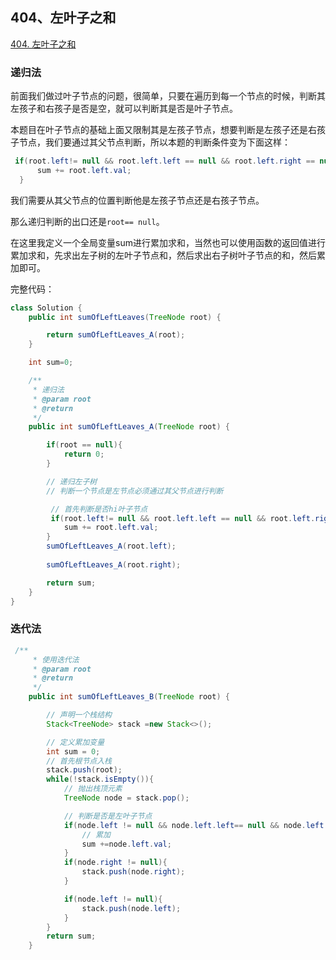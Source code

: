 ## 404、左叶子之和

[404. 左叶子之和](https://leetcode-cn.com/problems/sum-of-left-leaves/)

### 递归法

前面我们做过叶子节点的问题，很简单，只要在遍历到每一个节点的时候，判断其左孩子和右孩子是否是空，就可以判断其是否是叶子节点。

本题目在叶子节点的基础上面又限制其是左孩子节点，想要判断是左孩子还是右孩子节点，我们要通过其父节点判断，所以本题的判断条件变为下面这样：

~~~ java
 if(root.left!= null && root.left.left == null && root.left.right == null){
      sum += root.left.val;
  }
~~~

我们需要从其父节点的位置判断他是左孩子节点还是右孩子节点。

那么递归判断的出口还是`root== null`。

在这里我定义一个全局变量sum进行累加求和，当然也可以使用函数的返回值进行累加求和，先求出左子树的左叶子节点和，然后求出右子树叶子节点的和，然后累加即可。

完整代码：

~~~ java
class Solution {
    public int sumOfLeftLeaves(TreeNode root) {

        return sumOfLeftLeaves_A(root);
    }

    int sum=0;

    /**
     * 递归法
     * @param root
     * @return
     */
    public int sumOfLeftLeaves_A(TreeNode root) {

        if(root == null){
            return 0;
        }

        // 递归左子树
        // 判断一个节点是左节点必须通过其父节点进行判断

         // 首先判断是否hi叶子节点
         if(root.left!= null && root.left.left == null && root.left.right == null){
            sum += root.left.val;
        }
        sumOfLeftLeaves_A(root.left);
        
        sumOfLeftLeaves_A(root.right);

        return sum;
    }
}
~~~

### 迭代法

~~~ java
 /**
     * 使用迭代法
     * @param root
     * @return
     */
    public int sumOfLeftLeaves_B(TreeNode root) {

        // 声明一个栈结构
        Stack<TreeNode> stack =new Stack<>();

        // 定义累加变量
        int sum = 0;
        // 首先根节点入栈
        stack.push(root);
        while(!stack.isEmpty()){
            // 抛出栈顶元素
            TreeNode node = stack.pop();

            // 判断是否是左叶子节点
            if(node.left != null && node.left.left== null && node.left.right == null){
                // 累加
                sum +=node.left.val;
            }
            if(node.right != null){
                stack.push(node.right);
            }

            if(node.left != null){
                stack.push(node.left);
            }
        }
        return sum;
    }
~~~

